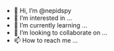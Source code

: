 - 👋 Hi, I’m @nepidspy
- 👀 I’m interested in ...
- 🌱 I’m currently learning ...
- 💞️ I’m looking to collaborate on ...
- 📫 How to reach me ...

<!---
nepidspy/nepidspy is a ✨ special ✨ repository because its `README.md` (this file) appears on your GitHub profile.
You can click the Preview link to take a look at your changes.
--->

